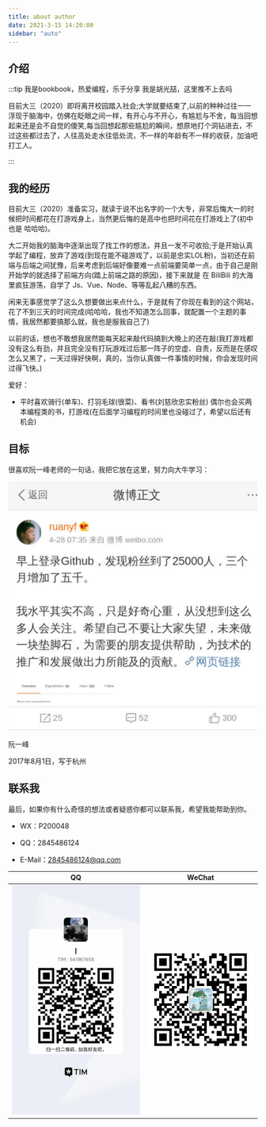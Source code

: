```yaml
---
title: about author
date: 2021-3-15 14:20:00
sidebar: "auto"
---
```


<!-- more -->

## 介绍
:::tip
我是bookbook，热爱编程，乐于分享
我是胡光喆，这里推不上去吗

目前大三（2020）即将离开校园踏入社会;大学就要结束了,以前的种种过往一一浮现于脑海中，仿佛在眨眼之间一样，有开心与不开心，有尴尬与不舍，每当回想起来还是会不自觉的傻笑,每当回想起那些尴尬的瞬间，想原地打个洞钻进去，不过这些都过去了，人往高处走水往低处流，不一样的年龄有不一样的收获，加油吧 打工人。

:::

## 我的经历
目前大三（2020）准备实习，就读于说不出名字的一个大专，非常后悔大一的时候把时间都花在打游戏身上，当然更后悔的是高中也把时间花在打游戏上了(初中也是 哈哈哈)。

大二开始我的脑海中逐渐出现了找工作的想法，并且一发不可收拾;于是开始认真学起了编程，放弃了游戏(到现在能不碰游戏了，以前是忠实LOL粉)，当初还在前端与后端之间犹豫，后来考虑到后端好像要难一点前端要简单一点，由于自己是刚开始学的就选择了前端方向(踏上前端之路的原因)，接下来就是 在 BiliBili 的大海里疯狂游荡，自学了 Js、Vue、Node、等等乱起八糟的东西。

闲来无事感觉学了这么久想要做出来点什么，于是就有了你现在看到的这个网站，花了不到三天的时间完成(哈哈哈，我也不知道怎么回事，就配置一个主题的事情，我居然都要搞那么就，我也是服我自己了)

以前的话，想也不敢想我居然能每天起来敲代码搞到大晚上的还在敲(我打游戏都没有这么有劲，并且完全没有打玩游戏过后那一阵子的空虚、自责，反而是在感叹怎么又黑了，一天过得好快啊，真的，当你认真做一件事情的时候，你会发现时间过得飞快。)


爱好：

- 平时喜欢骑行(单车)、打羽毛球(很菜)、看书(刘慈欣忠实粉丝) 偶尔也会买两本编程类的书，打游戏(在后面学习编程的时间里也没碰过了，希望以后还有机会)

## 目标

很喜欢阮一峰老师的一句话，我把它放在这里，努力向大牛学习：

![ruanyf](/images/ruanyf.jpg)

阮一峰

2017年8月1日，写于杭州


## 联系我
最后，如果你有什么奇怪的想法或者疑惑你都可以联系我，希望我能帮助到你。

- WX：P200048

- QQ：2845486124

- E-Mail：2845486124@qq.com

|QQ|WeChat|
|--|--|
|![QQ](/images/qq.jpg)|![wx](/images/wx.jpg)|